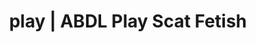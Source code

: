 ---
categories:
- Fantasy Kink
- Erotic Audiobooks
- Latex Fetish
- Vintage Boudoir
- Virtual Sex
image: /assets/images/1747714219978.jpg
layout: post
schema:
  description: Premium adult content featuring Scat Fetish, ABDL Play. High-quality
    artwork with sensual themes.
  keywords:
  - Real Couples
  - NSFW Art
  - Virtual Sex
  - Femdom
  - ABDL Play
  - Body Positivity
  - Scat Fetish
  name: 1747714219978 | Scat Fetish ABDL Play
  type: VisualArtwork
seo:
  description: Featured content with high-quality Scat Fetish, ABDL Play. HD images
    available.
  keywords: Scat Fetish, ABDL Play
  og_image: /assets/images/1747714219978.jpg
  schema_type: VisualArtwork
tags:
- '#play'
- Scat Fetish
- ABDL Play
title: play | ABDL Play Scat Fetish
---